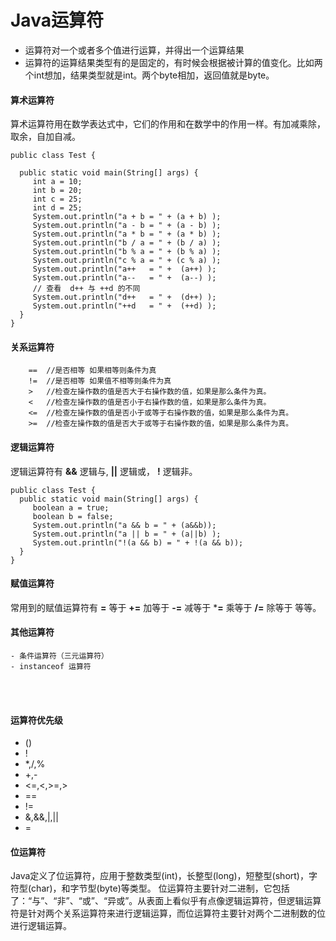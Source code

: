 # Java运算符


<!--more-->

- 运算符对一个或者多个值进行运算，并得出一个运算结果
- 运算符的运算结果类型有的是固定的，有时候会根据被计算的值变化。比如两个int想加，结果类型就是int。两个byte相加，返回值就是byte。

#### 算术运算符

算术运算符用在数学表达式中，它们的作用和在数学中的作用一样。有加减乘除，取余，自加自减。

```
public class Test {
 
  public static void main(String[] args) {
     int a = 10;
     int b = 20;
     int c = 25;
     int d = 25;
     System.out.println("a + b = " + (a + b) );
     System.out.println("a - b = " + (a - b) );
     System.out.println("a * b = " + (a * b) );
     System.out.println("b / a = " + (b / a) );
     System.out.println("b % a = " + (b % a) );
     System.out.println("c % a = " + (c % a) );
     System.out.println("a++   = " +  (a++) );
     System.out.println("a--   = " +  (a--) );
     // 查看  d++ 与 ++d 的不同
     System.out.println("d++   = " +  (d++) );
     System.out.println("++d   = " +  (++d) );
  }
}
```

#### 关系运算符

```
    ==  //是否相等 如果相等则条件为真
    !=  //是否相等 如果值不相等则条件为真
    >   //检查左操作数的值是否大于右操作数的值，如果是那么条件为真。
    <   //检查左操作数的值是否小于右操作数的值，如果是那么条件为真。
    <=  //检查左操作数的值是否小于或等于右操作数的值，如果是那么条件为真。
    >=  //检查左操作数的值是否大于或等于右操作数的值，如果是那么条件为真。
```


#### 逻辑运算符

逻辑运算符有 **&&** 逻辑与, **||** 逻辑或， **!** 逻辑非。

```
public class Test {
  public static void main(String[] args) {
     boolean a = true;
     boolean b = false;
     System.out.println("a && b = " + (a&&b));
     System.out.println("a || b = " + (a||b) );
     System.out.println("!(a && b) = " + !(a && b));
  }
}
```


#### 赋值运算符

常用到的赋值运算符有 **=** 等于 **+=** 加等于 **-=** 减等于 ***=** 乘等于 **/=** 除等于 等等。



####  其他运算符

    - 条件运算符（三元运算符）
    - instanceof 运算符


​    
​    

#### 运算符优先级

- ()
- !
- *,/,%
- +,-
- <=,<,>=,>
- ==
- !=
- &,&&,|,||
- =


#### 位运算符

 Java定义了位运算符，应用于整数类型(int)，长整型(long)，短整型(short)，字符型(char)，和字节型(byte)等类型。
 位运算符主要针对二进制，它包括了：“与”、“非”、“或”、“异或”。从表面上看似乎有点像逻辑运算符，但逻辑运算符是针对两个关系运算符来进行逻辑运算，而位运算符主要针对两个二进制数的位进行逻辑运算。

